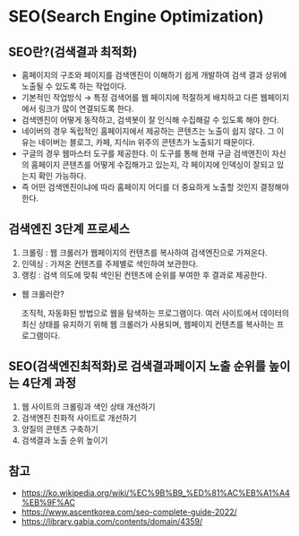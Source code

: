# SEO(Search Engine Optimization)



## SEO란?(검색결과 최적화)

- 홈페이지의 구조와 페이지를 검색엔진이 이해하기 쉽게 개발하여 검색 결과 상위에 노출될 수 있도록 하는 작업이다.
- 기본적인 작업방식 → 특정 검색어를 웹 페이지에 적절하게 배치하고 다른 웹페이지에서 링크가 많이 연결되도록 한다.
- 검색엔진이 어떻게 동작하고, 검색봇이 잘 인식해 수집해갈 수 있도록 해야 한다.
- 네이버의 경우 독립적인 홈페이지에서 제공하는 콘텐츠는 노출이 쉽지 않다. 그 이유는 네이버는 블로그, 카페, 지식in 위주의 콘텐츠가 노출되기 때문이다.
- 구글의 경우 웹마스터 도구를 제공한다. 이 도구를 통해 현재 구글 검색엔진이 자신의 홈페이지 콘텐츠를 어떻게 수집해가고 있는지, 각 페이지에 인덱싱이 잘되고 있는지 확인 가능하다.
- 즉 어떤 검색엔진이냐에 따라 홈페이지 어디를 더 중요하게 노출할 것인지 결정해야 한다.



## 검색엔진 3단계 프로세스

1. 크롤링 : 웹 크롤러가 웹페이지의 컨텐츠를 복사하여 검색엔진으로 가져온다.
2. 인덱싱 : 가져온 컨텐츠를 주제별로 색인하여 보관한다.
3. 랭킹 : 검색 의도에 맞춰 색인된 컨텐츠에 순위를 부여한 후 결과로 제공한다.



- 웹 크롤러란?

  조직적, 자동화된 방법으로 웹을 탐색하는 프로그램이다. 여러 사이트에서 데이터의 최신 상태를 유지하기 위해 웹 크롤러가 사용되며, 웹페이지 컨텐츠를 복사하는 프로그램이다.

  

## SEO(검색엔진최적화)로 검색결과페이지 노출 순위를 높이는 4단계 과정

1. 웹 사이트의 크롤링과 색인 상태 개선하기
2. 검색엔진 친화적 사이트로 개선하기
3. 양질의 콘텐츠 구축하기
4. 검색결과 노출 순위 높이기



## 참고

- https://ko.wikipedia.org/wiki/%EC%9B%B9_%ED%81%AC%EB%A1%A4%EB%9F%AC
- https://www.ascentkorea.com/seo-complete-guide-2022/
- https://library.gabia.com/contents/domain/4359/